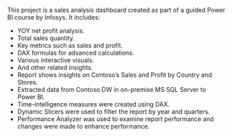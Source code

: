 This project is a sales analysis dashboard created as part of a guided Power BI course by Infosys. It includes:

<ul>
  <li>YOY net profit analysis.</li>
  <li>Total sales quantity.</li>
  <li>Key metrics such as sales and profit.</li>
  <li>DAX formulas for advanced calculations.</li>
  <li>Various interactive visuals.</li>
  <li>And other related insights.</li>
  <li>Report shows insights on Contoso’s Sales and Profit by Country and Stores.</li>
  <li>Extracted data from Contoso DW in on-premise MS SQL Server to Power BI.</li>
  <li>Time-intelligence measures were created using DAX.</li>
  <li>Dynamic Slicers were used to filter the report by year and quarters.</li>
  <li>Performance Analyzer was used to examine report performance and changes were made to enhance performance.</li>
</ul>

